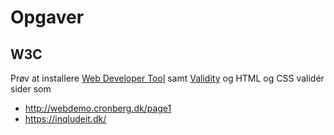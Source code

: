 # Opgaver

## W3C 

Prøv at installere [Web Developer Tool](https://chrome.google.com/webstore/detail/web-developer/bfbameneiokkgbdmiekhjnmfkcnldhhm?hl=da) samt [Validity](https://chrome.google.com/webstore/detail/validity/bbicmjjbohdfglopkidebfccilipgeif?hl=da) og HTML og CSS validér sider som

- http://webdemo.cronberg.dk/page1
- https://inqludeit.dk/

